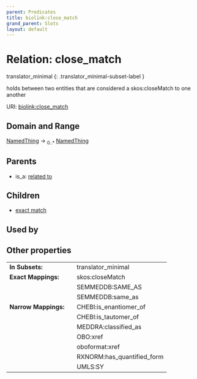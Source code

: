 ```yaml
---
parent: Predicates
title: biolink:close_match
grand_parent: Slots
layout: default
---
```


# Relation: close_match

translator_minimal
{: .translator_minimal-subset-label }


holds between two entities that are considered a skos:closeMatch to one another

URI: [biolink:close_match](https://w3id.org/biolink/vocab/close_match)

## Domain and Range

[NamedThing](NamedThing.md) ->  <sub>0..*</sub> [NamedThing](NamedThing.md)

## Parents

 *  is_a: [related to](related_to.md)

## Children

 *  [exact match](exact_match.md)

## Used by


## Other properties

|  |  |  |
| --- | --- | --- |
| **In Subsets:** | | translator_minimal |
| **Exact Mappings:** | | skos:closeMatch |
|  | | SEMMEDDB:SAME_AS |
|  | | SEMMEDDB:same_as |
| **Narrow Mappings:** | | CHEBI:is_enantiomer_of |
|  | | CHEBI:is_tautomer_of |
|  | | MEDDRA:classified_as |
|  | | OBO:xref |
|  | | oboformat:xref |
|  | | RXNORM:has_quantified_form |
|  | | UMLS:SY |

